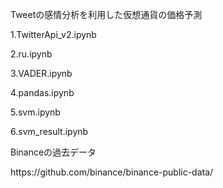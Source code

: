 Tweetの感情分析を利用した仮想通貨の価格予測

1.TwitterApi_v2.ipynb

2.ru.ipynb

3.VADER.ipynb

4.pandas.ipynb

5.svm.ipynb

6.svm_result.ipynb

Binanceの過去データ

<github>
https://github.com/binance/binance-public-data/